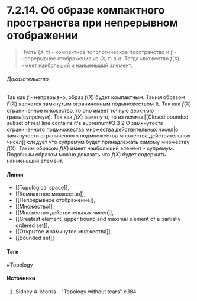 # 7.2.14. Об образе компактного пространства при непрерывном отображении
>Пусть $(X,\tau)$ - компактное топологическое пространство и $f$ - непрерывное отображение из $(X,\tau)$ в $\mathbb{R}$. Тогда множество $f(X)$ имеет наибольший и наименьший элемент.
###### Доказательство
Так как $f$ - непрерывно, образ $f(X)$ будет компактным. Таким образом $F(X)$ является замкнутым ограниченным подмножеством $\mathbb{R}$. Так как $f(X)$ ограниченное множество, то оно имеет точную верхнюю грань(супремум). Так как $f(X)$ замкнуто, то из леммы [[Closed bounded subset of real line contains it's supremum#3 3 2 О замкнутости ограниченного подмножества множества действительных чисел|о замкнутости ограниченного подмножества множества действительных чисел]] следует что супремум будет принадлежать самому множеству $f(X)$. Таким образом $f(X)$ имеет наибольший элемент - супремум. Подобным образом можно доказать что $f(X)$ будет содержать наименьший элемент.
#### Линки
- [[Topological space]],
- [[Компактное множество]],
- [[Непрерывное отображение]],
- [[Множество]],
- [[Множество действительных чисел]],
- [[Greatest element, upper bound and maximal element of a partially ordered set]],
- [[Открытое и замкнутое множества]],
- [[Bounded set]]
#### Тэги
 #Topology 
#### Источники
1. Sidney A. Morris - "Topology without tears" c.184